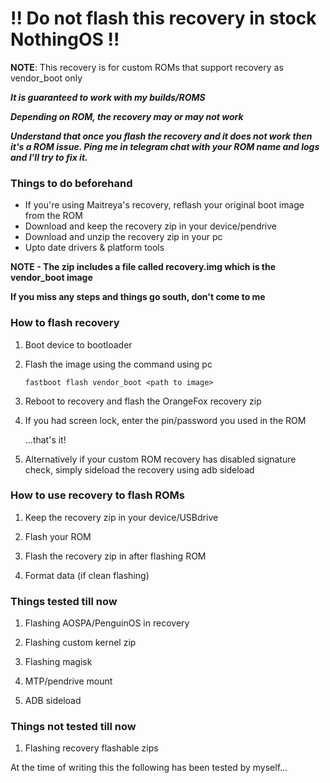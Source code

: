 # !! Do not flash this recovery in stock NothingOS !!

**NOTE**: This recovery is for custom ROMs that support recovery as vendor_boot only

***It is guaranteed to work with my builds/ROMS***


***Depending on ROM, the recovery may or may not work***

***Understand that once you flash the recovery and it does not work then it's a ROM issue.
Ping me in telegram chat with your ROM name and logs and I'll try to fix it.***

### Things to do beforehand
  - If you're using Maitreya's recovery, reflash your original boot image from the ROM
  - Download and keep the recovery zip in your device/pendrive
  - Download and unzip the recovery zip in your pc
  - Upto date drivers & platform tools



  **NOTE - The zip includes a file called recovery.img which is the vendor_boot image**

  **If you miss any steps and things go south, don't come to me**

### How to flash recovery 
   1. Boot device to bootloader

   2. Flash the image using the command using pc

       `fastboot flash vendor_boot <path to image>`


   3. Reboot to recovery and flash the OrangeFox recovery zip
 
   4. If you had screen lock, enter the pin/password you used in the ROM


        ...that's it!

   5.  Alternatively if your custom ROM recovery has disabled signature check, simply sideload the recovery using adb sideload

### How to use recovery to flash ROMs

   1. Keep the recovery zip in your device/USBdrive

   2. Flash your ROM

   3. Flash the recovery zip in after flashing ROM

   4. Format data (if clean flashing)

### Things tested till now

   1. Flashing AOSPA/PenguinOS in recovery

   2. Flashing custom kernel zip

   3. Flashing magisk

   4. MTP/pendrive mount

   5. ADB sideload

### Things not tested till now

   1. Flashing recovery flashable zips

   At the time of writing this the following has been tested by myself...
